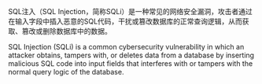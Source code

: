 SQL注入（SQL Injection，简称SQLi）是一种常见的网络安全漏洞，攻击者通过在输入字段中插入恶意的SQL代码，干扰或篡改数据库的正常查询逻辑，从而获取、篡改或删除数据库中的数据。

SQL Injection (SQLi) is a common cybersecurity vulnerability in which an attacker obtains, tampers with, or deletes data from a database by inserting malicious SQL code into input fields that interferes with or tampers with the normal query logic of the database.
